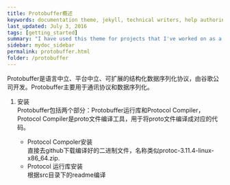 ```yaml
---
title: Protobuffer概述
keywords: documentation theme, jekyll, technical writers, help authoring tools, hat replacements
last_updated: July 3, 2016
tags: [getting_started]
summary: "I have used this theme for projects that I've worked on as a professional technical writer."
sidebar: mydoc_sidebar
permalink: protobuffer.html
folder: /protobuffer
---
```


Protobuffer是语言中立、平台中立、可扩展的结构化数据序列化协议，由谷歌公司开发。Protobuffer主要用于通讯协议和数据序列化。

1. 安装  
  Protobuffer包括两个部分：Protobuffer运行库和Protocol Compiler，Protocol Compiler是proto文件编译工具，用于将proto文件编译成对应的代码。
    
    * Protocol Compoler安装  
      直接去github下载编译好的二进制文件，名称类似protoc-3.11.4-linux-x86_64.zip.  
    * Protocol 运行库安装  
      根据src目录下的readme编译    

    

        


